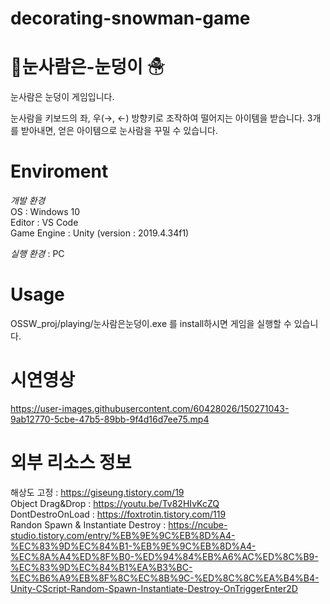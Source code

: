# decorating-snowman-game

# 🎁눈사람은-눈덩이 ☃
눈사람은 눈덩이 게임입니다.

눈사람을 키보드의 좌, 우(→, ←) 방향키로 조작하여 떨어지는 아이템을 받습니다.  3개를 받아내면, 얻은 아이템으로 눈사람을 꾸밀 수 있습니다.

# Enviroment 
*개발 환경*  
OS : Windows 10  
Editor : VS Code  
Game Engine : Unity (version : 2019.4.34f1)  
  
*실행 환경* : PC

# Usage
  OSSW_proj/playing/눈사람은눈덩이.exe 를 install하시면 게임을 실행할 수 있습니다.  

# 시연영상

https://user-images.githubusercontent.com/60428026/150271043-9ab12770-5cbe-47b5-89bb-9f4d16d7ee75.mp4



# 외부 리소스 정보
해상도 고정 : https://giseung.tistory.com/19  
Object Drag&Drop : https://youtu.be/Tv82HIvKcZQ  
DontDestroOnLoad : https://foxtrotin.tistory.com/119  
Randon Spawn & Instantiate Destroy : https://ncube-studio.tistory.com/entry/%EB%9E%9C%EB%8D%A4-%EC%83%9D%EC%84%B1-%EB%9E%9C%EB%8D%A4-%EC%8A%A4%ED%8F%B0-%ED%94%84%EB%A6%AC%ED%8C%B9-%EC%83%9D%EC%84%B1%EA%B3%BC-%EC%B6%A9%EB%8F%8C%EC%8B%9C-%ED%8C%8C%EA%B4%B4-Unity-CScript-Random-Spawn-Instantiate-Destroy-OnTriggerEnter2D  



